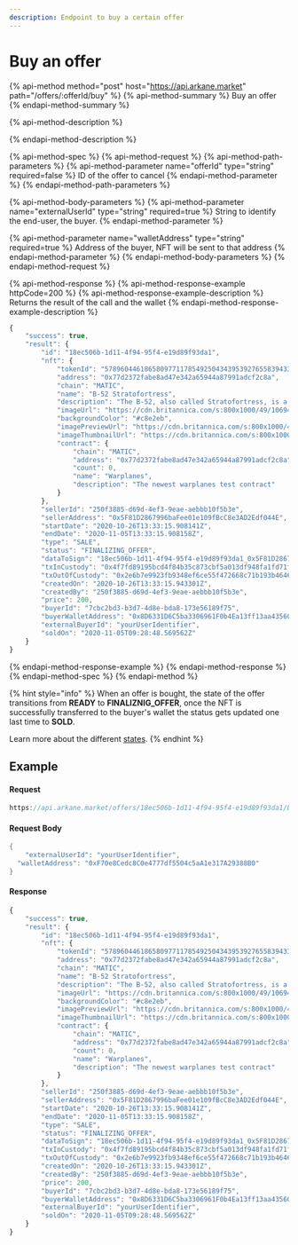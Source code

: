 ```yaml
---
description: Endpoint to buy a certain offer
---
```


# Buy an offer

{% api-method method="post" host="https://api.arkane.market" path="/offers/:offerId/buy" %}
{% api-method-summary %}
Buy an offer
{% endapi-method-summary %}

{% api-method-description %}

{% endapi-method-description %}

{% api-method-spec %}
{% api-method-request %}
{% api-method-path-parameters %}
{% api-method-parameter name="offerId" type="string" required=false %}
ID of the offer to cancel
{% endapi-method-parameter %}
{% endapi-method-path-parameters %}

{% api-method-body-parameters %}
{% api-method-parameter name="externalUserId" type="string" required=true %}
String to identify the end-user, the buyer.
{% endapi-method-parameter %}

{% api-method-parameter name="walletAddress" type="string" required=true %}
Address of the buyer, NFT will be sent to that address
{% endapi-method-parameter %}
{% endapi-method-body-parameters %}
{% endapi-method-request %}

{% api-method-response %}
{% api-method-response-example httpCode=200 %}
{% api-method-response-example-description %}
Returns the result of the call and the wallet 
{% endapi-method-response-example-description %}

```javascript
{
    "success": true,
    "result": {
        "id": "18ec506b-1d11-4f94-95f4-e19d89f93da1",
        "nft": {
            "tokenId": "57896044618658097711785492504343953927655839433583097410118915826251869454343",
            "address": "0x77d2372fabe8ad47e342a65944a87991adcf2c8a",
            "chain": "MATIC",
            "name": "B-52 Stratofortress",
            "description": "The B-52, also called Stratofortress, is a U.S. long-range heavy bomber designed by the Boeing Company in 1948, first flown in 1952, and first delivered for military service in 1955. Though originally intended to be an atomic-bomb carrier capable of reaching the Soviet Union, it has proved adaptable to a number of missions, and some B-52s are expected to remain in service well into the 21st century. The B-52 has a wingspan of 185 feet (56 meters) and a length of 160 feet 10.9 inches (49 meters). It is powered by eight jet engines mounted under the wings in four twin pods. The plane’s maximum speed at 55,000 feet (17,000 meters) is Mach 0.9 (595 miles per hour, or 960 km/hr); at only a few hundred feet above the ground, it can fly at Mach 0.5 (375 miles per hour, or 600 km/hr). It originally carried a crew of six, its sole defensive armament being a remotely controlled gun turret in the tail. In 1991 the gun was eliminated and the crew reduced to five.",
            "imageUrl": "https://cdn.britannica.com/s:800x1000/49/106949-131-0783F166/US-Air-Force-cruise-missiles-attack-B-52G.jpg",
            "backgroundColor": "#c8e2eb",
            "imagePreviewUrl": "https://cdn.britannica.com/s:800x1000/49/106949-131-0783F166/US-Air-Force-cruise-missiles-attack-B-52G.jpg",
            "imageThumbnailUrl": "https://cdn.britannica.com/s:800x1000/49/106949-131-0783F166/US-Air-Force-cruise-missiles-attack-B-52G.jpg",
            "contract": {
                "chain": "MATIC",
                "address": "0x77d2372fabe8ad47e342a65944a87991adcf2c8a",
                "count": 0,
                "name": "Warplanes",
                "description": "The newest warplanes test contract"
            }
        },
        "sellerId": "250f3885-d69d-4ef3-9eae-aebbb10f5b3e",
        "sellerAddress": "0x5F81D2867996baFee01e109fBcC8e3AD2Edf044E",
        "startDate": "2020-10-26T13:33:15.908141Z",
        "endDate": "2020-11-05T13:33:15.908158Z",
        "type": "SALE",
        "status": "FINALIZING_OFFER",
        "dataToSign": "18ec506b-1d11-4f94-95f4-e19d89f93da1_0x5F81D2867996baFee01e109fBcC8e3AD2Edf044E_0xe885A1cD1b67bDC352A113AB2e6A5Fc6C924F888_57896044618658097711785492504343953927655839433583097410118915826251869454343",
        "txInCustody": "0x4f7fd89195bcd4f84b35c873cbf5a013df948fa1fd71f89d9d0f3c9f1d500c20",
        "txOutOfCustody": "0x2e6b7e9923fb9348ef6ce55f472668c71b193b46468e79879639230483d525af",
        "createdOn": "2020-10-26T13:33:15.943301Z",
        "createdBy": "250f3885-d69d-4ef3-9eae-aebbb10f5b3e",
        "price": 200,
        "buyerId": "7cbc2bd3-b3d7-4d8e-bda8-173e56189f75",
        "buyerWalletAddress": "0x8D6331D6C5ba3306961F0b4Ea13ff13aa43560b9",
        "externalBuyerId": "yourUserIdentifier",
        "soldOn": "2020-11-05T09:28:48.569562Z"
    }
}
```
{% endapi-method-response-example %}
{% endapi-method-response %}
{% endapi-method-spec %}
{% endapi-method %}

{% hint style="info" %}
When an offer is bought, the state of the offer transitions from **READY** to **FINALIZNIG\_OFFER**, once the NFT is successfully transferred to the buyer's wallet the status gets updated one last time to **SOLD**.

Learn more about the different [states](../../deep-dive-1/object-reference/status.md).
{% endhint %}

## Example

#### Request

```javascript
https://api.arkane.market/offers/18ec506b-1d11-4f94-95f4-e19d89f93da1/buy
```

#### Request Body

```java
{
	"externalUserId": "yourUserIdentifier",
  "walletAddress": "0xF70e8Cedc8C0e4777df5504c5aA1e317A29388B0"
}
```

#### Response

```javascript
{
    "success": true,
    "result": {
        "id": "18ec506b-1d11-4f94-95f4-e19d89f93da1",
        "nft": {
            "tokenId": "57896044618658097711785492504343953927655839433583097410118915826251869454343",
            "address": "0x77d2372fabe8ad47e342a65944a87991adcf2c8a",
            "chain": "MATIC",
            "name": "B-52 Stratofortress",
            "description": "The B-52, also called Stratofortress, is a U.S. long-range heavy bomber designed by the Boeing Company in 1948, first flown in 1952, and first delivered for military service in 1955. Though originally intended to be an atomic-bomb carrier capable of reaching the Soviet Union, it has proved adaptable to a number of missions, and some B-52s are expected to remain in service well into the 21st century. The B-52 has a wingspan of 185 feet (56 meters) and a length of 160 feet 10.9 inches (49 meters). It is powered by eight jet engines mounted under the wings in four twin pods. The plane’s maximum speed at 55,000 feet (17,000 meters) is Mach 0.9 (595 miles per hour, or 960 km/hr); at only a few hundred feet above the ground, it can fly at Mach 0.5 (375 miles per hour, or 600 km/hr). It originally carried a crew of six, its sole defensive armament being a remotely controlled gun turret in the tail. In 1991 the gun was eliminated and the crew reduced to five.",
            "imageUrl": "https://cdn.britannica.com/s:800x1000/49/106949-131-0783F166/US-Air-Force-cruise-missiles-attack-B-52G.jpg",
            "backgroundColor": "#c8e2eb",
            "imagePreviewUrl": "https://cdn.britannica.com/s:800x1000/49/106949-131-0783F166/US-Air-Force-cruise-missiles-attack-B-52G.jpg",
            "imageThumbnailUrl": "https://cdn.britannica.com/s:800x1000/49/106949-131-0783F166/US-Air-Force-cruise-missiles-attack-B-52G.jpg",
            "contract": {
                "chain": "MATIC",
                "address": "0x77d2372fabe8ad47e342a65944a87991adcf2c8a",
                "count": 0,
                "name": "Warplanes",
                "description": "The newest warplanes test contract"
            }
        },
        "sellerId": "250f3885-d69d-4ef3-9eae-aebbb10f5b3e",
        "sellerAddress": "0x5F81D2867996baFee01e109fBcC8e3AD2Edf044E",
        "startDate": "2020-10-26T13:33:15.908141Z",
        "endDate": "2020-11-05T13:33:15.908158Z",
        "type": "SALE",
        "status": "FINALIZING_OFFER",
        "dataToSign": "18ec506b-1d11-4f94-95f4-e19d89f93da1_0x5F81D2867996baFee01e109fBcC8e3AD2Edf044E_0xe885A1cD1b67bDC352A113AB2e6A5Fc6C924F888_57896044618658097711785492504343953927655839433583097410118915826251869454343",
        "txInCustody": "0x4f7fd89195bcd4f84b35c873cbf5a013df948fa1fd71f89d9d0f3c9f1d500c20",
        "txOutOfCustody": "0x2e6b7e9923fb9348ef6ce55f472668c71b193b46468e79879639230483d525af",
        "createdOn": "2020-10-26T13:33:15.943301Z",
        "createdBy": "250f3885-d69d-4ef3-9eae-aebbb10f5b3e",
        "price": 200,
        "buyerId": "7cbc2bd3-b3d7-4d8e-bda8-173e56189f75",
        "buyerWalletAddress": "0x8D6331D6C5ba3306961F0b4Ea13ff13aa43560b9",
        "externalBuyerId": "yourUserIdentifier",
        "soldOn": "2020-11-05T09:28:48.569562Z"
    }
}
```

